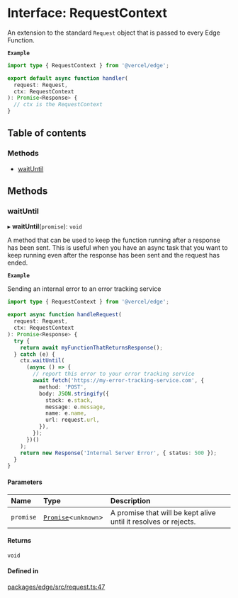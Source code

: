 # Interface: RequestContext

An extension to the standard `Request` object that is passed to every Edge Function.

**`Example`**

```ts
import type { RequestContext } from '@vercel/edge';

export default async function handler(
  request: Request,
  ctx: RequestContext
): Promise<Response> {
  // ctx is the RequestContext
}
```

## Table of contents

### Methods

- [waitUntil](RequestContext.md#waituntil)

## Methods

### waitUntil

▸ **waitUntil**(`promise`): `void`

A method that can be used to keep the function running after a response has been sent.
This is useful when you have an async task that you want to keep running even after the
response has been sent and the request has ended.

**`Example`**

<caption>Sending an internal error to an error tracking service</caption>

```ts
import type { RequestContext } from '@vercel/edge';

export async function handleRequest(
  request: Request,
  ctx: RequestContext
): Promise<Response> {
  try {
    return await myFunctionThatReturnsResponse();
  } catch (e) {
    ctx.waitUntil(
      (async () => {
        // report this error to your error tracking service
        await fetch('https://my-error-tracking-service.com', {
          method: 'POST',
          body: JSON.stringify({
            stack: e.stack,
            message: e.message,
            name: e.name,
            url: request.url,
          }),
        });
      })()
    );
    return new Response('Internal Server Error', { status: 500 });
  }
}
```

#### Parameters

| Name      | Type                                                                                                              | Description                                                     |
| :-------- | :---------------------------------------------------------------------------------------------------------------- | :-------------------------------------------------------------- |
| `promise` | [`Promise`](https://developer.mozilla.org/en-US/docs/Web/JavaScript/Reference/Global_Objects/Promise)<`unknown`\> | A promise that will be kept alive until it resolves or rejects. |

#### Returns

`void`

#### Defined in

[packages/edge/src/request.ts:47](https://github.com/khulnasoft-lab/devship/blob/main/packages/edge/src/request.ts#L47)
